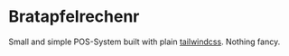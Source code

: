 # Bratapfelrechenr

Small and simple POS-System built with plain [tailwindcss](https://tailwindcss.com/). Nothing fancy.